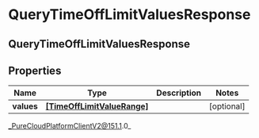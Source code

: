 # QueryTimeOffLimitValuesResponse

## QueryTimeOffLimitValuesResponse

## Properties

|Name | Type | Description | Notes|
|------------ | ------------- | ------------- | -------------|
| **values** | [**[TimeOffLimitValueRange]**](TimeOffLimitValueRange) |  | [optional] |



_PureCloudPlatformClientV2@151.1.0_
